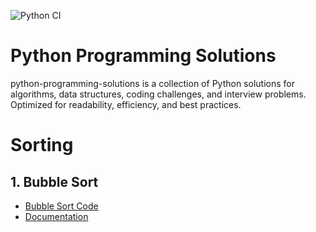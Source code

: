 ![Python CI](https://github.com/kanagarajnn/python-programming-solutions/actions/workflows/ci.yml/badge.svg)


# Python Programming Solutions
python-programming-solutions is a collection of Python solutions for algorithms, data structures, coding challenges, and interview problems. Optimized for readability, efficiency, and best practices.

# Sorting
## 1. Bubble Sort
- [Bubble Sort Code](sorting/bubble_sort)
- [Documentation](sorting/bubble_sort/README.md)
